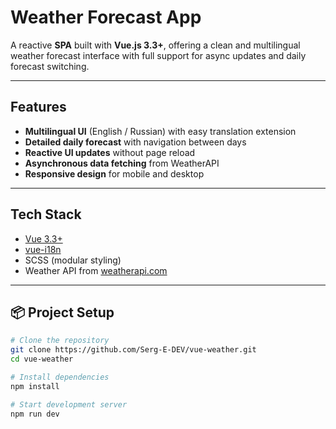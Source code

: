 # Weather Forecast App

A reactive **SPA** built with **Vue.js 3.3+**, offering a clean and multilingual weather forecast interface with full support for async updates and daily forecast switching.

---

## Features

- **Multilingual UI** (English / Russian) with easy translation extension
- **Detailed daily forecast** with navigation between days
- **Reactive UI updates** without page reload
- **Asynchronous data fetching** from WeatherAPI
- **Responsive design** for mobile and desktop

---

## Tech Stack

- [Vue 3.3+](https://vuejs.org/)
- [vue-i18n](https://vue-i18n.intlify.dev/)
- SCSS (modular styling)
- Weather API from [weatherapi.com](https://www.weatherapi.com/)

---

## 📦 Project Setup

```bash
# Clone the repository
git clone https://github.com/Serg-E-DEV/vue-weather.git
cd vue-weather

# Install dependencies
npm install

# Start development server
npm run dev

